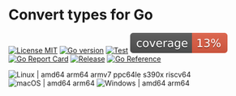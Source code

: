 # Convert types for Go

[![License MIT](https://img.shields.io/badge/license-MIT-royalblue.svg)](LICENSE)
[![Go version](https://img.shields.io/github/go-mod/go-version/powerman/conv?color=blue)](https://go.dev/)
[![Test](https://img.shields.io/github/actions/workflow/status/powerman/conv/test.yml?label=test)](https://github.com/powerman/conv/actions/workflows/test.yml)
[![Coverage Status](https://raw.githubusercontent.com/powerman/conv/gh-badges/coverage.svg)](https://github.com/powerman/conv/actions/workflows/test.yml)
[![Go Report Card](https://goreportcard.com/badge/github.com/powerman/conv)](https://goreportcard.com/report/github.com/powerman/conv)
[![Release](https://img.shields.io/github/v/release/powerman/conv?color=blue)](https://github.com/powerman/conv/releases/latest)
[![Go Reference](https://pkg.go.dev/badge/github.com/powerman/conv.svg)](https://pkg.go.dev/github.com/powerman/conv)

![Linux | amd64 arm64 armv7 ppc64le s390x riscv64](https://img.shields.io/badge/Linux-amd64%20arm64%20armv7%20ppc64le%20s390x%20riscv64-royalblue)
![macOS | amd64 arm64](https://img.shields.io/badge/macOS-amd64%20arm64-royalblue)
![Windows | amd64 arm64](https://img.shields.io/badge/Windows-amd64%20arm64-royalblue)
